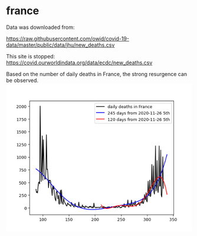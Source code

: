# france

Data was downloaded from: 

https://raw.githubusercontent.com/owid/covid-19-data/master/public/data/jhu/new_deaths.csv

This site is stopped: 
https://covid.ourworldindata.org/data/ecdc/new_deaths.csv

Based on the number of daily deaths in France, the strong resurgence can be observed.
<img src='france.gif' height=400 width=600>
